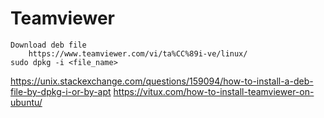 # Teamviewer
	Download deb file
		https://www.teamviewer.com/vi/ta%CC%89i-ve/linux/
	sudo dpkg -i <file_name>

https://unix.stackexchange.com/questions/159094/how-to-install-a-deb-file-by-dpkg-i-or-by-apt
https://vitux.com/how-to-install-teamviewer-on-ubuntu/